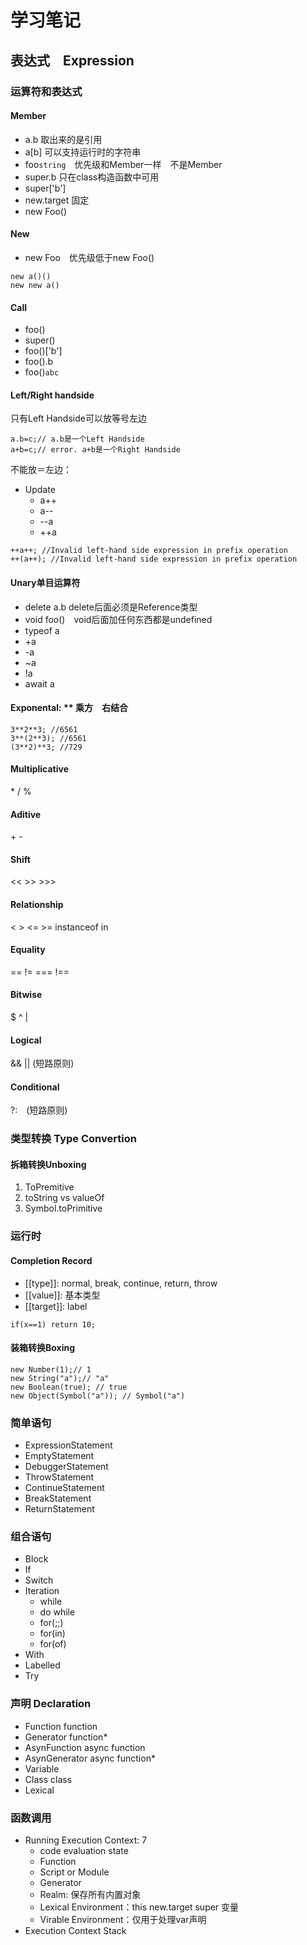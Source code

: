 # 学习笔记

## 表达式　Expression
### 运算符和表达式
#### Member
* a.b 取出来的是引用
* a[b] 可以支持运行时的字符串
* foo`string`　优先级和Member一样　不是Member
* super.b 只在class构造函数中可用
* super['b']
* new.target 固定
* new Foo()

#### New
* new Foo　优先级低于new Foo()

```
new a()()
new new a()
```

#### Call
* foo()
* super()
* foo()['b']
* foo().b
* foo()`abc`

#### Left/Right handside
只有Left Handside可以放等号左边
```
a.b=c;// a.b是一个Left Handside
a+b=c;// error. a+b是一个Right Handside
```
不能放＝左边：
* Update
    * a++
    * a--
    * --a
    * ++a
```
++a++; //Invalid left-hand side expression in prefix operation
++(a++); //Invalid left-hand side expression in prefix operation
```

#### Unary单目运算符
* delete a.b delete后面必须是Reference类型
* void foo()　void后面加任何东西都是undefined
* typeof a
* +a
* -a
* ~a
* !a
* await a
#### Exponental:  \** 乘方　右结合
```
3**2**3; //6561
3**(2**3); //6561
(3**2)**3; //729
```
#### Multiplicative
\* / %

#### Aditive
\+ -
#### Shift
\<< >> >>>
#### Relationship
\< > <= >= instanceof in
#### Equality
\== != === !==
#### Bitwise
\$ ^ |
#### Logical
&& || (短路原则)
#### Conditional
<condition>?<state1>:<state2>　(短路原则)

### 类型转换 Type Convertion
#### 拆箱转换Unboxing
1. ToPremitive
2. toString vs valueOf
3. Symbol.toPrimitive


### 运行时
#### Completion Record
* [[type]]: normal, break, continue, return, throw
* [[value]]: 基本类型
* [[target]]: label
```
if(x==1) return 10;
```
#### 装箱转换Boxing
```
new Number(1);// 1
new String("a");// "a"
new Boolean(true); // true
new Object(Symbol("a")); // Symbol("a")
```

### 简单语句
* ExpressionStatement
* EmptyStatement
* DebuggerStatement
* ThrowStatement
* ContinueStatement
* BreakStatement
* ReturnStatement

### 组合语句
* Block
* If
* Switch
* Iteration
    * while
    * do while
    * for(;;)
    * for(in)
    * for(of)
* With
* Labelled
* Try 

### 声明 Declaration
* Function function
* Generator function*
* AsynFunction async function
* AsynGenerator async function*
* Variable 
* Class class
* Lexical 

### 函数调用
* Running Execution Context: 7
    * code evaluation state
    * Function
    * Script or Module
    * Generator
    * Realm: 保存所有内置对象
    * Lexical Environment：this new.target super 变量
    * Virable Environment：仅用于处理var声明
* Execution Context Stack